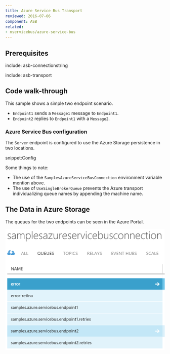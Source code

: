 ```yaml
---
title: Azure Service Bus Transport
reviewed: 2016-07-06
component: ASB
related:
- nservicebus/azure-service-bus
---
```



## Prerequisites

include: asb-connectionstring


include: asb-transport


## Code walk-through

This sample shows a simple two endpoint scenario.

 * `Endpoint1` sends a `Message1` message to `Endpoint1`.
 * `Endpoint2` replies to `Endpoint1` with a `Message2`.


### Azure Service Bus configuration

The `Server` endpoint is configured to use the Azure Storage persistence in two locations.

snippet:Config

Some things to note:

 * The use of the `SamplesAzureServiceBusConnection` environment variable mention above.
 * The use of `UseSingleBrokerQueue` prevents the Azure transport individualizing queue names by appending the machine name.


## The Data in Azure Storage

The queues for the two endpoints can be seen in the Azure Portal.

![](queues.png)